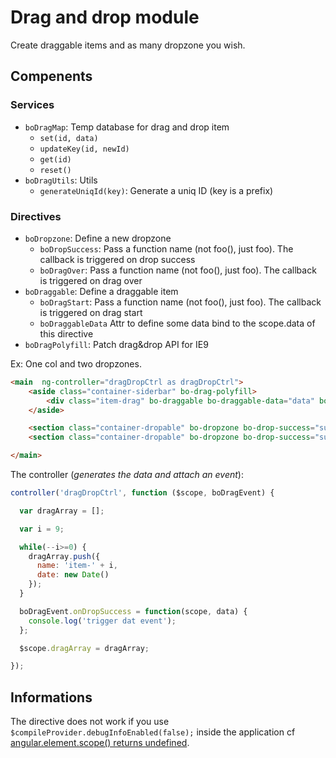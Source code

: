 # Drag and drop module

Create draggable items and as many dropzone you wish.

## Compenents

### Services

- `boDragMap`: Temp database for drag and drop item
    - `set(id, data)`
    - `updateKey(id, newId)`
    - `get(id)`
    - `reset()`
- `boDragUtils`:  Utils
    - `generateUniqId(key)`: Generate a uniq ID (key is a prefix)

### Directives

- `boDropzone`: Define a new dropzone
    - `boDropSuccess`: Pass a function name (not foo(), just foo). The callback is triggered on drop success
    - `boDragOver`: Pass a function name (not foo(), just foo). The callback is triggered on drag over
- `boDraggable`: Define a draggable item
    - `boDragStart`: Pass a function name (not foo(), just foo). The callback is triggered on drag start
    - `boDraggableData` Attr to define some data bind to the scope.data of this directive
- `boDragPolyfill`: Patch drag&drop API for IE9

Ex: One col and two dropzones.
```html
<main  ng-controller="dragDropCtrl as dragDropCtrl">
    <aside class="container-siderbar" bo-drag-polyfill>
        <div class="item-drag" bo-draggable bo-draggable-data="data" bo-drag-start="cb" ng-repeat="data in dragArray track by $index">item-{{$index + 1}}</div>
    </aside>

    <section class="container-dropable" bo-dropzone bo-drop-success="success"></section>
    <section class="container-dropable" bo-dropzone bo-drop-success="success" bo-drag-over="cb"></section>

</main>
```

The controller (*generates the data and attach an event*):
```js
controller('dragDropCtrl', function ($scope, boDragEvent) {

  var dragArray = [];

  var i = 9;

  while(--i>=0) {
    dragArray.push({
      name: 'item-' + i,
      date: new Date()
    });
  }

  boDragEvent.onDropSuccess = function(scope, data) {
    console.log('trigger dat event');
  };

  $scope.dragArray = dragArray;

});
```

## Informations

The directive does not work if you use `$compileProvider.debugInfoEnabled(false);` inside the application cf [angular.element.scope() returns undefined](https://github.com/angular/angular.js/issues/9515#issuecomment-61990861).
